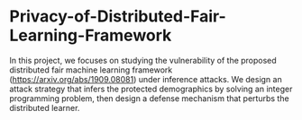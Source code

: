 # Privacy-of-Distributed-Fair-Learning-Framework

In this project, we focuses on studying the vulnerability of the proposed distributed fair machine learning framework (https://arxiv.org/abs/1909.08081) under inference attacks. 
We design an attack strategy that infers the protected demographics by solving an integer programming problem,
then design a defense mechanism that perturbs the distributed learner.
